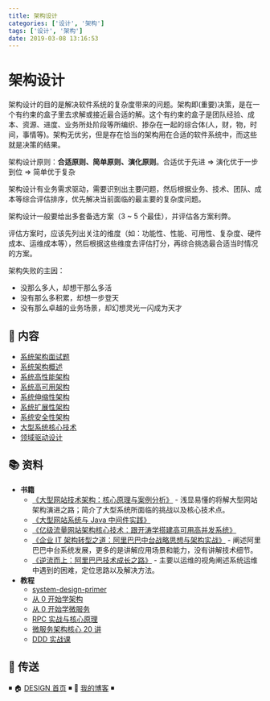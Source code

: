 ```yaml
---
title: 架构设计
categories: ['设计', '架构']
tags: ['设计', '架构']
date: 2019-03-08 13:16:53
---
```


# 架构设计

架构设计的目的是解决软件系统的复杂度带来的问题。架构即(重要)决策，是在一个有约束的盒子里去求解或接近最合适的解。这个有约束的盒子是团队经验、成本、资源、进度、业务所处阶段等所编织、掺杂在一起的综合体(人，财，物，时间，事情等)。架构无优劣，但是存在恰当的架构用在合适的软件系统中，而这些就是决策的结果。

架构设计原则：**合适原则、简单原则、演化原则**。合适优于先进 => 演化优于一步到位 => 简单优于复杂

架构设计有业务需求驱动，需要识别出主要问题，然后根据业务、技术、团队、成本等综合评估排序，优先解决当前面临的最主要的复杂度问题。

架构设计一般要给出多套备选方案（3 ~ 5 个最佳），并评估各方案利弊。

评估方案时，应该先列出关注的维度（如：功能性、性能、可用性、复杂度、硬件成本、运维成本等），然后根据这些维度去评估打分，再综合挑选最合适当时情况的方案。

架构失败的主因：

- 没那么多人，却想干那么多活
- 没有那么多积累，却想一步登天
- 没有那么卓越的业务场景，却幻想灵光一闪成为天才

## 📖 内容

- [系统架构面试题](系统架构面试.md)
- [系统架构概述](系统架构概述.md)
- [系统高性能架构](系统高性能架构.md)
- [系统高可用架构](系统高可用架构.md)
- [系统伸缩性架构](系统伸缩性架构.md)
- [系统扩展性架构](系统扩展性架构.md)
- [系统安全性架构](architecture/security/系统安全性架构.md)
- [大型系统核心技术](大型系统核心技术.md)
- [领域驱动设计](领域驱动设计.md)

## 📚 资料

- **书籍**
  - [《大型网站技术架构：核心原理与案例分析》](https://item.jd.com/11322972.html) - 浅显易懂的将解大型网站架构演进之路；简介了大型系统所面临的挑战以及核心技术点。
  - [《大型网站系统与 Java 中间件实践》](https://item.jd.com/11449803.html)
  - [《亿级流量网站架构核心技术：跟开涛学搭建高可用高并发系统》](https://item.jd.com/12153914.html)
  - [《企业 IT 架构转型之道：阿里巴巴中台战略思想与架构实战》](https://item.jd.com/12176278.html) - 阐述阿里巴巴中台系统发展，更多的是讲解应用场景和能力，没有讲解技术细节。
  - [《逆流而上：阿里巴巴技术成长之路》](https://item.jd.com/12238227.html) - 主要以运维的视角阐述系统运维中遇到的困难，定位思路以及解决方法。
- **教程**
  - [system-design-primer](https://github.com/donnemartin/system-design-primer/blob/master/README-zh-Hans.md)
  - [从 0 开始学架构](https://time.geekbang.org/column/intro/100006601)
  - [从 0 开始学微服务](https://time.geekbang.org/column/intro/100014401)
  - [RPC 实战与核心原理](https://time.geekbang.org/column/intro/100046201)
  - [微服务架构核心 20 讲](https://time.geekbang.org/course/intro/100003901)
  - [DDD 实战课](https://time.geekbang.org/column/intro/100037301)

## 🚪 传送

◾ 🏠 [DESIGN 首页](https://github.com/dunwu/design) ◾ 🎯 [我的博客](https://github.com/dunwu/blog) ◾
